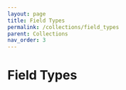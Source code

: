 ```yaml
---
layout: page
title: Field Types
permalink: /collections/field_types
parent: Collections
nav_order: 3
---
```


# Field Types